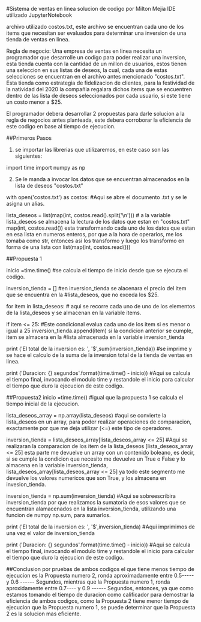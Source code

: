 #Sistema de ventas en linea solucion de codigo por Milton Mejia
IDE  utilizado JupyterNotebook

archivo utilizado costos.txt, este archivo se encuentran cada uno de los items que necesitan ser evaluados para determinar una inversion de una tienda de ventas en linea.

Regla de negocio: Una empresa de ventas en linea necesita un programador que desarrolle un codigo para poder realizar una inversion, esta tienda cuenta con la cantidad de un millon de usuarios, estos tienen una seleccion en sus listas de deseos, la cual, cada una de estas selecciones se encuentran en el archivo antes mencionado "costos.txt".
Esta tienda como estrategia de fidelizacion de clientes, para la festividad de la natividad del 2020 la compañia regalara dichos items que se encuentren dentro de las lista de deseos seleccionados por cada usuario, si este tiene un costo menor a $25.

El programador debera desarrollar 2 propuestas para darle solucion a la regla de negocios antes planteada, este debera corroborar la eficiencia de este codigo en base al tiempo de ejecucion. 

##Primeros Pasos
1. se importar las librerias que utilizaremos, en este caso son las siguientes: 

import time
import numpy as np

2. Se le manda a invocar los datos que se encuentran almacenados en la lista de deseos "costos.txt"

with open('costos.txt') as costos: #Aqui se abre  el documento .txt y se le asigna un alias.

lista_deseos = list(map(int, costos.read().split('\n'))) # a la variable lista_deseos se almacena la lectura de los datos que estan en "costos.txt"
map(int, costos.read()) esta transformando cada uno de los datos que estan en esa lista en numeros enteros, por que a la hora de operarlos, me los tomaba como str, entonces asi los transformo y luego los transformo en forma de una lista con list(map(int, costos.read()))

##Propuesta 1 

inicio =time.time() #se calcula el tiempo de inicio desde que se ejecuta el codigo.

inversion_tienda = [] #en inversion_tienda se alacenara el precio del item que se encuentra en la #lista_deseos, que no exceda los $25.

for item in lista_deseos: # aqui se recorre cada uno de uno de los elementos de la lista_deseos y se almacenan en la variable items.

if item <= 25: #Este condicional evalua cada uno de los item si es menor o igual a 25
inversion_tienda.append(item) si la condicion anterior se cumple, item se almacera en la #lista almacenada en la variable inversion_tienda

print ('El total de la inversion es: ', '$',sum(inversion_tienda)) #se imprime y se hace el calculo de la suma de la inversion total de la tienda de ventas en linea.

print ('Duracion: {} segundos'.format(time.time() - inicio)) #Aqui se calcula el tiempo final, invocando el modulo time y restandole  el inicio para calcular el tiempo que duro la ejecucion de este codigo. 


##Propuesta2
inicio =time.time() #igual que la propuesta 1 se calcula el tiempo inicial de la ejecucion. 

lista_deseos_array = np.array(lista_deseos) #aqui se convierte la lista_deseos en un array, para poder realizar operaciones de comparacion, exactamente por que me deja utilizar (<=) este tipo de operadores.

inversion_tienda = lista_deseos_array[lista_deseos_array <= 25] #Aqui se realizaran la comparacion de los item de la lista_deseos [lista_deseos_array <= 25] esta parte me devuelve un array con un contenido boleano, es decir, si se cumple la condicion que necesito me devuelve un  True o False y lo almacena en la variable inversion_tienda, lista_deseos_array[lista_deseos_array <= 25] ya todo este segmento me devuelve los valores numericos que son True, y los almacena en invesion_tienda.

inversion_tienda = np.sum(inversion_tienda) #Aqui se sobreescribira inversion_tienda por que realizamos la sumatoria de esos valores que se encuentran alamacenados en la lista inversion_tienda, utilizando una funcion de numpy np.sum, para sumarlos.

print ('El total de la inversion es: ', '$',inversion_tienda) #Aqui imprimimos de una vez el valor de inversion_tienda

print ('Duracion: {} segundos'.format(time.time() - inicio)) #Aqui se calcula el tiempo final, invocando el modulo time y restandole  el inicio para calcular el tiempo que duro la ejecucion de este codigo. 

##Conclusion
por pruebas de ambos codigos el que tiene menos tiempo de ejecucion es la Propuesta numero 2, ronda aproximadamente entre 0.5----- y 0.6 ------ Segundos, mientras que la Propuesta numero 1, ronda aproxidamente entre 0.7---- y 0.9 ------  Segundos, entonces, ya que como estamos tomando el tiempo de duracion como calificador para demostrar la eficiencia de ambos codigos, como la Propuesta 2 tiene menor tiempo de ejecucion que la Propuesta numero 1, se puede determinar que la Propuesta 2 es la solucion mas eficiente.
